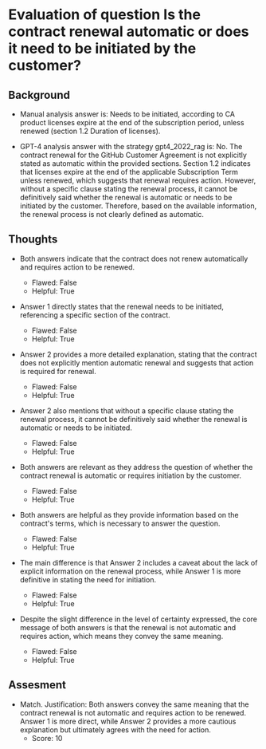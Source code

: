 # Evaluation of question Is the contract renewal automatic or does it need to be initiated by the customer?
## Background
- Manual analysis answer is: Needs to be initiated, according to CA product licenses expire at the end of the subscription period, unless renewed (section 1.2 Duration of licenses).

- GPT-4 analysis answer with the strategy gpt4_2022_rag is: No. The contract renewal for the GitHub Customer Agreement is not explicitly stated as automatic within the provided sections. Section 1.2 indicates that licenses expire at the end of the applicable Subscription Term unless renewed, which suggests that renewal requires action. However, without a specific clause stating the renewal process, it cannot be definitively said whether the renewal is automatic or needs to be initiated by the customer. Therefore, based on the available information, the renewal process is not clearly defined as automatic.
## Thoughts
- Both answers indicate that the contract does not renew automatically and requires action to be renewed.
  - Flawed: False
  - Helpful: True

- Answer 1 directly states that the renewal needs to be initiated, referencing a specific section of the contract.
  - Flawed: False
  - Helpful: True

- Answer 2 provides a more detailed explanation, stating that the contract does not explicitly mention automatic renewal and suggests that action is required for renewal.
  - Flawed: False
  - Helpful: True

- Answer 2 also mentions that without a specific clause stating the renewal process, it cannot be definitively said whether the renewal is automatic or needs to be initiated.
  - Flawed: False
  - Helpful: True

- Both answers are relevant as they address the question of whether the contract renewal is automatic or requires initiation by the customer.
  - Flawed: False
  - Helpful: True

- Both answers are helpful as they provide information based on the contract's terms, which is necessary to answer the question.
  - Flawed: False
  - Helpful: True

- The main difference is that Answer 2 includes a caveat about the lack of explicit information on the renewal process, while Answer 1 is more definitive in stating the need for initiation.
  - Flawed: False
  - Helpful: True

- Despite the slight difference in the level of certainty expressed, the core message of both answers is that the renewal is not automatic and requires action, which means they convey the same meaning.
  - Flawed: False
  - Helpful: True

## Assesment
- Match. Justification: Both answers convey the same meaning that the contract renewal is not automatic and requires action to be renewed. Answer 1 is more direct, while Answer 2 provides a more cautious explanation but ultimately agrees with the need for action.
  - Score: 10

